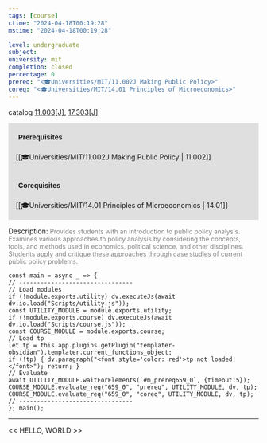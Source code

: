 ```yaml
---
tags: [course]
ctime: "2024-04-18T00:19:28"
mstime: "2024-04-18T00:19:28"

level: undergraduate
subject: 
university: mit
completion: closed
percentage: 0
prereq: "<🎓Universities/MIT/11.002J Making Public Policy>"
coreq: "<🎓Universities/MIT/14.01 Principles of Microeconomics>"
---
```


catalog [11.003[J]](http://student.mit.edu/catalog/m11a.html#11.003), [17.303[J]](http://student.mit.edu/catalog/m17a.html#17.303)

<span style="display: block; padding: 15px; background-color: rgb(100, 100, 100, 0.2);"><font id="m_prereq659_0" style="display: block; font-family: Arial, sans-serif; font-weight: bold; padding: 5px">Prerequisites</font><br><span id="prereq659_0">[[🎓Universities/MIT/11.002J Making Public Policy | 11.002]]</span></span>
<span style="display: block; padding: 15px; background-color: rgb(100, 100, 100, 0.2);"><font id="m_coreq659_0" style="display: block; font-family: Arial, sans-serif; font-weight: bold; padding: 5px">Corequisites</font><br><span id="coreq659_0">[[🎓Universities/MIT/14.01 Principles of Microeconomics | 14.01]]</span></span>

<font style="">Description:</font>
<font style="color: grey; font-size: 0.8rem;">Provides students with an introduction to public policy analysis. Examines various approaches to policy analysis by considering the concepts, tools, and methods used in economics, political science, and other disciplines. Students apply and critique these approaches through case studies of current public policy problems.</font>

```dataviewjs
const main = async _ => {
// --------------------------------
// Load modules
if (!module.exports.utility) dv.executeJs(await dv.io.load("Scripts/utility.js"));
const UTILITY_MODULE = module.exports.utility;
if (!module.exports.course) dv.executeJs(await dv.io.load("Scripts/course.js"));
const COURSE_MODULE = module.exports.course;
// Load tp
let tp = this.app.plugins.getPlugin("templater-obsidian").templater.current_functions_object;
if (!tp) { dv.paragraph("<font style='color: red'>tp not loaded!</font>"); return; }
// Evaluate
await UTILITY_MODULE.waitForElements(`#m_prereq659_0`, {timeout:5});
COURSE_MODULE.evaluate_req("659_0", "prereq", UTILITY_MODULE, dv, tp);
COURSE_MODULE.evaluate_req("659_0", "coreq", UTILITY_MODULE, dv, tp);
// --------------------------------
}; main();
```

---

<< HELLO, WORLD >>
